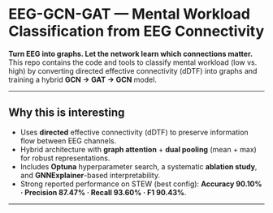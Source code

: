 # EEG-GCN-GAT — Mental Workload Classification from EEG Connectivity

**Turn EEG into graphs. Let the network learn which connections matter.**  
This repo contains the code and tools to classify mental workload (low vs. high) by converting directed effective connectivity (dDTF) into graphs and training a hybrid **GCN → GAT → GCN** model.

---

## Why this is interesting
- Uses **directed** effective connectivity (dDTF) to preserve information flow between EEG channels.  
- Hybrid architecture with **graph attention** + **dual pooling** (mean + max) for robust representations.  
- Includes **Optuna** hyperparameter search, a systematic **ablation study**, and **GNNExplainer**-based interpretability.  
- Strong reported performance on STEW (best config): **Accuracy 90.10% · Precision 87.47% · Recall 93.60% · F1 90.43%**.

---
